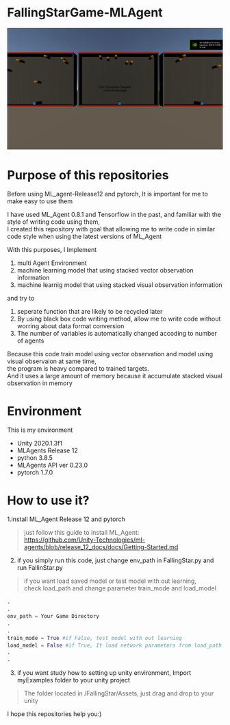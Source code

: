 # FallingStarGame-MLAgent
![게임화면](./images/capture.PNG)
# Purpose of this repositories
Before using ML_agent-Release12 and pytorch, It is important for me to make easy to use them

I have used ML_Agent 0.8.1 and Tensorflow in the past, and familiar with the style of writing code using them,  
I created this repository with goal that allowing me to write code in similar code style when using the latest versions of ML_Agent 

With this purposes, I Implement 
1. multi Agent Environment
2. machine learning model that using stacked vector observation information
3. machine learnig model that using stacked visual observation information

and try to 
1. seperate function that are likely to be recycled later
2. By using black box code writing method, allow me to write code without worring about data format conversion
3. The number of variables is automatically changed accoding to number of agents

Because this code train model using vector observation and model using visual observaion at same time,  
the program is heavy compared to trained targets.  
And it uses a large amount of memory because it accumulate stacked visual observation in memory

# Environment
This is my environment
  - Unity 2020.1.3f1
  - MLAgents Release 12
  - python 3.8.5
  - MLAgents API ver 0.23.0
  - pytorch 1.7.0
  
# How to use it?
1.install ML_Agent Release 12 and pytorch  
>just follow this guide to install ML_Agent:  
https://github.com/Unity-Technologies/ml-agents/blob/release_12_docs/docs/Getting-Started.md 
 
2. if you simply run this code, just change env_path in FallingStar.py and run FallinStar.py  
>if you want load saved model or test model with out learning,  
check load_path and change parameter train_mode and load_model
```python
.
.
env_path = Your Game Directory
.
.
train_mode = True #if False, test model with out learning
load_model = False #if True, It load network parameters from load_path variables
.
.
```

3. if you want study how to setting up unity environment, Import myExamples folder to your unity project
>The folder located in /FallingStar/Assets, just drag and drop to your unity

I hope this repositories help you:)

